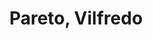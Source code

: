 ---
# heading: Chapter 1
title: "Pareto, Vilfredo"
weight: 80
description: "By Pareto"
image: "/covers/pareto.jpg"
---